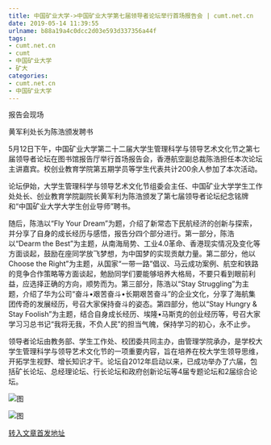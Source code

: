 ```yaml
---
title: 中国矿业大学->中国矿业大学第七届领导者论坛举行首场报告会 | cumt.net.cn
date: 2019-05-14 11:39:55
urlname: b88a19a4c0dcc2d03e593d337356a44f
tags: 
- cumt.net.cn
- cumt
- 中国矿业大学
- 矿大
categories:
- cumt.net.cn
- 中国矿业大学
---
```



报告会现场

黄军利处长为陈浩颁发聘书

5月12日下午，中国矿业大学第二十二届大学生管理科学与领导艺术文化节之第七届领导者论坛在图书馆报告厅举行首场报告会，香港航空副总裁陈浩担任本次论坛主讲嘉宾。校创业教育学院第五期学员等学生代表共计200余人参加了本次活动。

论坛伊始，大学生管理科学与领导艺术文化节组委会主任、中国矿业大学学生工作处处长、创业教育学院副院长黄军利为陈浩颁发了第七届领导者论坛纪念铭牌和“中国矿业大学大学生创业导师”聘书。

随后，陈浩以“Fly Your Dream”为题，介绍了新常态下民航经济的创新与探索，并分享了自身的成长经历与感悟，报告分四个部分进行。第一部分，陈浩以“Dearm the Best”为主题，从南海局势、工业4.0革命、香港现实情况及变化等方面谈起，鼓励在座同学放飞梦想，为中国梦的实现贡献力量。第二部分，他以Choose the Right”为主题，从国家“一带一路”倡议、马云成功案例、航空和铁路的竞争合作策略等方面谈起，勉励同学们要能够培养大格局，不要只看到眼前利益，应选择正确的方向，顺势而为。第三部分，陈浩以“Stay Struggling”为主题，介绍了华为公司“奋斗•艰苦奋斗•长期艰苦奋斗”的企业文化，分享了海航集团传奇的发展经历，号召大家保持奋斗的姿态。第四部分，他以“Stay Hungry & Stay Foolish”为主题，结合自身成长经历、埃隆•马斯克的创业经历等，号召大家学习习总书记“我将无我，不负人民”的担当气魄，保持学习的初心，永不止步。

领导者论坛由教务部、学生工作处、校团委共同主办，由管理学院承办，是学校大学生管理科学与领导艺术文化节的一项重要内容，旨在培养在校大学生领导思维，开拓学生视野、增长知识才干。论坛自2012年启动以来，已成功举办了六届，包括矿长论坛、总经理论坛、行长论坛和政府创新论坛等4届专题论坛和2届综合论坛。



![图](http://xwzx.cumt.edu.cn/_upload/article/images/84/9d/ae9740424950ae9bdab55eb2a6d5/c82dc226-fbd5-4aaa-b86d-37c4f174438b.jpg)

![图](http://xwzx.cumt.edu.cn/_upload/article/images/84/9d/ae9740424950ae9bdab55eb2a6d5/2c45ad6b-4cf1-4243-81fb-0a9b87f8c8fa.jpg)

[转入文章首发地址](http://xwzx.cumt.edu.cn/01/1e/c513a524574/page.htm)